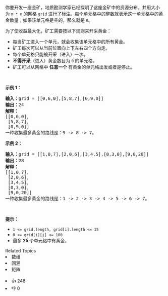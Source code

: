 <p>你要开发一座金矿，地质勘测学家已经探明了这座金矿中的资源分布，并用大小为&nbsp;<code>m * n</code> 的网格 <code>grid</code> 进行了标注。每个单元格中的整数就表示这一单元格中的黄金数量；如果该单元格是空的，那么就是 <code>0</code>。</p>

<p>为了使收益最大化，矿工需要按以下规则来开采黄金：</p>

<ul> 
 <li>每当矿工进入一个单元，就会收集该单元格中的所有黄金。</li> 
 <li>矿工每次可以从当前位置向上下左右四个方向走。</li> 
 <li>每个单元格只能被开采（进入）一次。</li> 
 <li><strong>不得开采</strong>（进入）黄金数目为 <code>0</code> 的单元格。</li> 
 <li>矿工可以从网格中 <strong>任意一个</strong> 有黄金的单元格出发或者是停止。</li> 
</ul>

<p>&nbsp;</p>

<p><strong>示例 1：</strong></p>

<pre><strong>输入：</strong>grid = [[0,6,0],[5,8,7],[0,9,0]]
<strong>输出：</strong>24
<strong>解释：</strong>
[[0,6,0],
 [5,8,7],
 [0,9,0]]
一种收集最多黄金的路线是：9 -&gt; 8 -&gt; 7。
</pre>

<p><strong>示例 2：</strong></p>

<pre><strong>输入：</strong>grid = [[1,0,7],[2,0,6],[3,4,5],[0,3,0],[9,0,20]]
<strong>输出：</strong>28
<strong>解释：</strong>
[[1,0,7],
 [2,0,6],
 [3,4,5],
 [0,3,0],
 [9,0,20]]
一种收集最多黄金的路线是：1 -&gt; 2 -&gt; 3 -&gt; 4 -&gt; 5 -&gt; 6 -&gt; 7。
</pre>

<p>&nbsp;</p>

<p><strong>提示：</strong></p>

<ul> 
 <li><code>1 &lt;= grid.length,&nbsp;grid[i].length &lt;= 15</code></li> 
 <li><code>0 &lt;= grid[i][j] &lt;= 100</code></li> 
 <li>最多 <strong>25 </strong>个单元格中有黄金。</li> 
</ul>

<div><div>Related Topics</div><div><li>数组</li><li>回溯</li><li>矩阵</li></div></div><br><div><li>👍 248</li><li>👎 0</li></div>